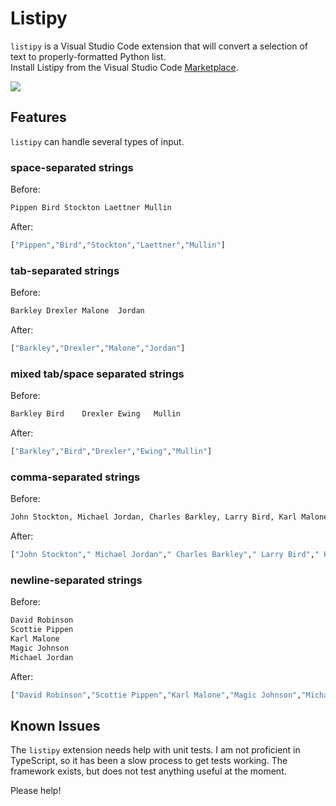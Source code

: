 # Listipy

`listipy` is a Visual Studio Code extension that will convert a selection of text to properly-formatted Python list.  
Install Listipy from the Visual Studio Code [Marketplace](https://marketplace.visualstudio.com/items?itemName=arvkevi.listipy).

![](images/demo.gif)

## Features

`listipy` can handle several types of input.

### space-separated strings  

Before:  

```python
Pippen Bird Stockton Laettner Mullin
```

After:  

```python
["Pippen","Bird","Stockton","Laettner","Mullin"]
```

### tab-separated strings

Before:  

```python
Barkley Drexler Malone  Jordan
```

After:  

```python
["Barkley","Drexler","Malone","Jordan"]
```

### mixed tab/space separated strings

Before:  

```python
Barkley Bird    Drexler Ewing   Mullin
```

After:  

```python
["Barkley","Bird","Drexler","Ewing","Mullin"]
```

### comma-separated strings  

Before: 

```python
John Stockton, Michael Jordan, Charles Barkley, Larry Bird, Karl Malone
```

After: 

```python
["John Stockton"," Michael Jordan"," Charles Barkley"," Larry Bird"," Karl Malone"]
```

### newline-separated strings

Before:  

```python
David Robinson
Scottie Pippen
Karl Malone
Magic Johnson
Michael Jordan
```

After:  

```python
["David Robinson","Scottie Pippen","Karl Malone","Magic Johnson","Michael Jordan"]
```

## Known Issues

The `listipy` extension needs help with unit tests. I am not proficient in TypeScript, so it has been a slow process to get tests working. The framework exists, but does not test anything useful at the moment.

Please help!